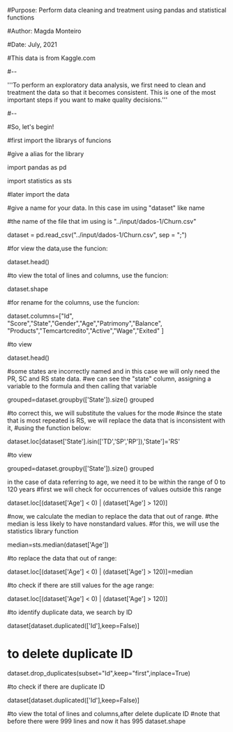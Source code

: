 #Purpose: Perform data cleaning and treatment using pandas and statistical functions

#Author: Magda Monteiro

#Date: July, 2021

#This data is from Kaggle.com

#--

'''To perform an exploratory data analysis, we first need to clean and treatment the data so that it becomes consistent. 
   This is one of the most important steps if you want to make quality decisions.'''

#--

#So, let's begin!

#first import the librarys of funcions 

#give a alias for the library

import pandas as pd

import statistics as sts

#later import the data

#give a name for your data. In this case im using "dataset" like name

#the name of the file that im using is "../input/dados-1/Churn.csv"

dataset = pd.read_csv("../input/dados-1/Churn.csv", sep = ";")

#for view the data,use the funcion:

dataset.head()

#to view the total of lines and columns, use the funcion:

dataset.shape

#for rename for the columns, use the funcion:

dataset.columns=["Id", "Score","State","Gender","Age","Patrimony","Balance", "Products","Temcartcredito","Active","Wage","Exited" ]

#to view 

dataset.head()

#some states are incorrectly named and in this case we will only need the PR, SC and RS state data.
#we can see the "state" column, assigning a variable to the formula and then calling that variable

grouped=dataset.groupby(['State']).size()
grouped

#to correct this, we will substitute the values for the mode
#since the state that is most repeated is RS, we will replace the data that is inconsistent with it,
#using the function below:

dataset.loc[dataset['State'].isin(['TD','SP','RP']),'State']='RS'

#to view 

grouped=dataset.groupby(['State']).size()
grouped

in the case of data referring to age, we need it to be within the range of 0 to 120 years
#first we will check for occurrences of values outside this range

dataset.loc[(dataset['Age'] < 0) | (dataset['Age'] > 120)]

#now, we calculate the median to replace the data that out of range.
#the median is less likely to have nonstandard values.
#for this, we will use the statistics library function

median=sts.median(dataset['Age'])

#to replace the data that out of range:

dataset.loc[(dataset['Age'] < 0) | (dataset['Age'] > 120)]=median

#to check if there are still values for the age range:

dataset.loc[(dataset['Age'] < 0) | (dataset['Age'] > 120)]

#to identify duplicate data, we search by ID

dataset[dataset.duplicated(['Id'],keep=False)]

# to delete duplicate ID

dataset.drop_duplicates(subset="Id",keep="first",inplace=True)

#to check if there are duplicate ID

dataset[dataset.duplicated(['Id'],keep=False)]

#to view the total of lines and columns,after delete duplicate ID
#note that before there were 999 lines and now it has 995
dataset.shape
